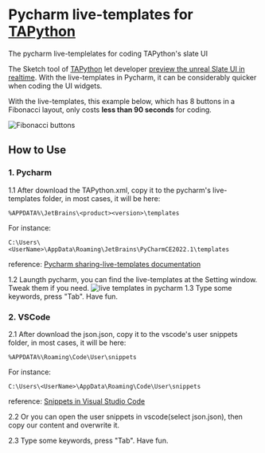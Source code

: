 # Pycharm live-templates for [TAPython](https://github.com/cgerchenhp/UE_TAPython_Plugin_Release)
The pycharm live-templelates for coding TAPython's slate UI


The Sketch tool of [TAPython](https://github.com/cgerchenhp/UE_TAPython_Plugin_Release) let developer [preview the unreal Slate UI in realtime](https://www.tacolor.xyz/pages/TAPython.html#sketch-tool-for-designtweaking-ui). With the live-templates in Pycharm, it can be considerably quicker when coding the UI widgets. 

With the live-templates, this example below, which has 8 buttons in a Fibonacci layout, only costs **less than 90 seconds** for coding. 

![Fibonacci buttons](https://www.tacolor.xyz/images/047_FibonacciButtons.png)



## How to Use
### 1. Pycharm

1.1 After download the TAPython.xml, copy it to the pycharm's live-templates folder, in most cases, it will be here:

```
%APPDATA%\JetBrains\<product><version>\templates
```

For instance:
```
C:\Users\<UserName>\AppData\Roaming\JetBrains\PyCharmCE2022.1\templates
```
    
reference: [Pycharm sharing-live-templates documentation](https://www.jetbrains.com/help/pycharm/sharing-live-templates.html)



1.2 Laungth pycharm, you can find the live-templates at the Setting window. Tweak them if you need.
![live templates in pycharm](https://www.tacolor.xyz/images/047_pycharm_TAPython.png)
1.3 Type some keywords, press "Tab". Have fun.


### 2. VSCode

2.1 After download the json.json, copy it to the vscode's user snippets folder, in most cases, it will be here:

```
%APPDATA%\Roaming\Code\User\snippets
```

For instance:
```
C:\Users\<UserName>\AppData\Roaming\Code\User\snippets
```

reference: [Snippets in Visual Studio Code](https://code.visualstudio.com/docs/editor/userdefinedsnippets#_create-your-own-snippets)

2.2 Or you can open the user snippets in vscode(select json.json), then copy our content and overwrite it. 

2.3 Type some keywords, press "Tab". Have fun.